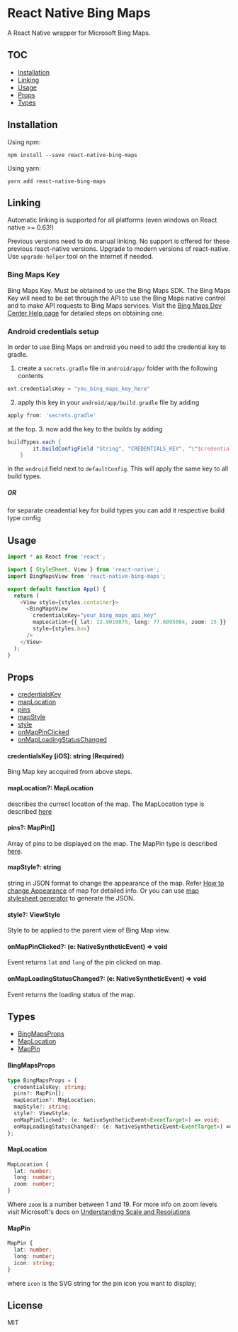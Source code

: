 # **React Native Bing Maps**

A React Native wrapper for Microsoft Bing Maps.

## TOC

- [Installation](#installation)
- [Linking](#linking)
- [Usage](#usage)
- [Props](#props)
- [Types](#types)

## Installation

Using npm:

```shell
npm install --save react-native-bing-maps
```

Using yarn:

```shell
yarn add react-native-bing-maps
```

## Linking

Automatic linking is supported for all platforms (even windows on React native >= 0.63!)

Previous versions need to do manual linking. No support is offered for these previous react-native versions. Upgrade to modern versions of react-native. Use `upgrade-helper` tool on the internet if needed.

### Bing Maps Key

Bing Maps Key. Must be obtained to use the Bing Maps SDK. The Bing Maps Key will need to be set through the API to use the Bing Maps native control and to make API requests to Bing Maps services. Visit the [Bing Maps Dev Center Help page](https://docs.microsoft.com/en-us/bingmaps/getting-started/bing-maps-dev-center-help/getting-a-bing-maps-key 'Bing Maps Dev Center Help page') for detailed steps on obtaining one.

### Android credentials setup

In order to use Bing Maps on android you need to add the credential key to gradle.

1. create a `secrets.gradle` file in `android/app/` folder with the following contents

```groovy
ext.credentialsKey = "you_bing_maps_key_here"
```

2. apply this key in your `android/app/build.gradle` file by adding

```groovy
apply from: 'secrets.gradle'
```

at the top. 3. now add the key to the builds by adding

```groovy
buildTypes.each {
        it.buildConfigField "String", "CREDENTIALS_KEY", "\"$credentialsKey\""
    }
```

in the `android` field next to `defaultConfig`. This will apply the same key to all build types.

##### OR

for separate creadential key for build types you can add it respective build type config

## Usage

```ts
import * as React from 'react';

import { StyleSheet, View } from 'react-native';
import BingMapsView from 'react-native-bing-maps';

export default function App() {
  return (
    <View style={styles.container}>
      <BingMapsView
        credentialsKey="your_bing_maps_api_key"
        mapLocation={{ lat: 12.9010875, long: 77.6095084, zoom: 15 }}
        style={styles.box}
      />
    </View>
  );
}
```

## Props

- [credentialsKey](#credentialsKey)
- [mapLocation](#mapLocation)
- [pins](#pins)
- [mapStyle](#mapStyle)
- [style](#style)
- [onMapPinClicked](#onMapPinClicked)
- [onMapLoadingStatusChanged](#onMapLoadingStatusChanged)

#### credentialsKey [iOS]: string (Required)

Bing Map key accquired from above steps.

#### mapLocation?: MapLocation

describes the currect location of the map. The MapLocation type is described [here](#maplocation)

#### pins?: MapPin[]

Array of pins to be displayed on the map. The MapPin type is described [here](#mappin).

#### mapStyle?: string

string in JSON format to change the appearance of the map. Refer [How to change Appearance](https://docs.microsoft.com/en-us/bingmaps/sdk-native/map-control-concepts/change-map-appearance 'How to change Appearance') of map for detailed info. Or you can use [map stylesheet generator](https://www.microsoft.com/en-in/p/map-style-sheet-editor/9nbhtcjt72ft?rtc=1&activetab=pivot:overviewtab 'map stylesheet generator') to generate the JSON.

#### style?: ViewStyle

Style to be applied to the parent view of Bing Map view.

#### onMapPinClicked?: (e: NativeSyntheticEvent) => void

Event returns `lat` and `long` of the pin clicked on map.

#### onMapLoadingStatusChanged?: (e: NativeSyntheticEvent) => void

Event returns the loading status of the map.

## Types

- [BingMapsProps](#BingMapsProps)
- [MapLocation](#MapLocation)
- [MapPin](#MapPin)

#### BingMapsProps

```ts
type BingMapsProps = {
  credentialsKey: string;
  pins?: MapPin[];
  mapLocation?: MapLocation;
  mapStyle?: string;
  style?: ViewStyle;
  onMapPinClicked?: (e: NativeSyntheticEvent<EventTarget>) => void;
  onMapLoadingStatusChanged?: (e: NativeSyntheticEvent<EventTarget>) => void;
};
```

#### MapLocation

```ts
MapLocation {
  lat: number;
  long: number;
  zoom: number;
}
```

Where `zoom` is a number between 1 and 19. For more info on zoom levels visit Microsoft's docs on [Understanding Scale and Resolutions](https://docs.microsoft.com/en-us/bingmaps/articles/understanding-scale-and-resolution 'Understanding Scale and Resolutions')

#### MapPin

```ts
MapPin {
  lat: number;
  long: number;
  icon: string;
}
```

where `icon` is the SVG string for the pin icon you want to display;

## License

MIT
